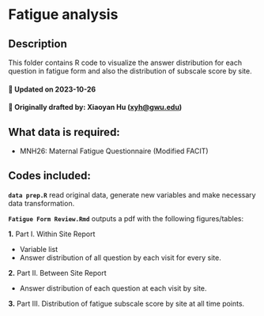 # Fatigue analysis

## Description

This folder contains R code to visualize the answer distribution for each question in fatigue form and also the distribution of subscale score by site.

#### :pushpin: Updated on 2023-10-26
#### :pushpin: Originally drafted by: Xiaoyan Hu (xyh@gwu.edu)

## What data is required:
* MNH26: Maternal Fatigue Questionnaire (Modified FACIT)

## Codes included:

**`data prep.R`** read original data, generate new variables and make necessary data transformation. 

**`Fatigue Form Review.Rmd`** outputs a pdf with the following figures/tables: 

**1\.** Part I. Within Site Report 
  + Variable list 
  + Answer distribution of all question by each visit for every site.
  
 **2\.** Part II. Between Site Report 
  + Answer distribution of each question at each visit by site.
    
**3\.** Part III. Distribution of fatigue subscale score by site at all time points.
   